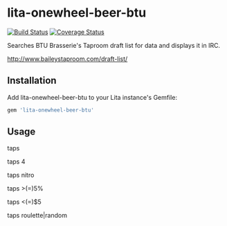 # lita-onewheel-beer-btu

[![Build Status](https://travis-ci.org/onewheelskyward/lita-onewheel-beer-btu.png?branch=master)](https://travis-ci.org/onewheelskyward/lita-onewheel-beer-btu)
[![Coverage Status](https://coveralls.io/repos/onewheelskyward/lita-onewheel-beer-btu/badge.png)](https://coveralls.io/r/onewheelskyward/lita-onewheel-beer-btu)

Searches BTU Brasserie's Taproom draft list for data and displays it in IRC.

http://www.baileystaproom.com/draft-list/

## Installation

Add lita-onewheel-beer-btu to your Lita instance's Gemfile:

``` ruby
gem 'lita-onewheel-beer-btu'
```

## Usage

taps

taps 4

taps nitro

taps >(=)5%

taps <(=)$5

taps roulette|random
